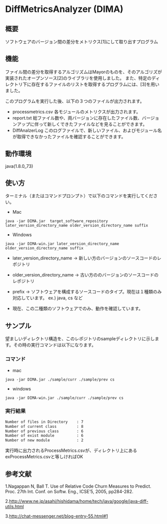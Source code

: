 # DiffMetricsAnalyzer (DIMA)

## 概要
ソフトウェアのバージョン間の差分をメトリクス[1]にして取り出すプログラム

## 機能
ファイル間の差分を取得するアルゴリズムはMayorのものを、そのアルゴリズが実装されたオープンソース[2]のライブラリを使用しました。
また、特定のディレクトリ下に存在するファイルのリストを取得するプログラムには、[3]を用いました。

このプログラムを実行した後、以下の３つのファイルが出力されます。
- processmetrics.csv
	各モジュールのメトリクスが出力されます。
- report.txt
	総ファイル数や、両バージョンに存在したファイル数、バージョンアップに伴って新しくできたファイルなどを見ることができます。
- DiffAnalzerLog
	このログファイルで、新しいファイル、およびモジュール名が取得できなかったファイルを確認することができます。


## 動作環境
java(1.8.0_73)


## 使い方
ターミナル（またはコマンドプロンプト）で以下のコマンドを実行してください。

+ Mac
```terminal
java -jar DIMA.jar  target_software_repository later_version_directory_name older_version_directory_name suffix
```

+ Windows
```terminal
java -jar DIMA-win.jar later_version_directory_name older_version_directory_name suffix
```

- later_version_directory_name -> 新しい方のバージョンのソースコードのレポジトリ

- older_version_directory_name -> 古い方ののバージョンのソースコードのレポジトリ

- prefix  ->  ソフトウェアを構成するソースコードのタイプ。現在は１種類のみ対応しています。
    ex.) java, cs	など

* 現在、この二種類のソフトウェアでのみ、動作を確認しています。


## サンプル

望ましいディレクトリ構造を、このレポジトリのsampleディレクトリに示します。その時の実行コマンドは以下になります。

### コマンド
+ mac
```terrminal
java -jar DIMA.jar ./sample/curr ./sample/prev cs
```

+ windows
```terrminal
java -jar DIMA-win.jar ./sample/curr ./sample/prev cs
```


### 実行結果
```report.txt
Number of files in Directory	: 7
Number of current class			: 8
Number of previous class		: 6
Number of exist module			: 6
Number of new module			: 2
```
実行時に出力されるProcessMetrics.csvが、ディレクトリ上にあるexProcessMetrics.csvと等しければOK

## 参考文献
1.Nagappan N, Ball T. Use of Relative Code Churn Measures to Predict. Proc. 27th Int. Conf. on Softw. Eng., ICSE’5, 2005, pp284-282.

2.http://www.ne.jp/asahi/hishidama/home/tech/java/google/java-diff-utils.html

3.http://chat-messenger.net/blog-entry-55.html#1

